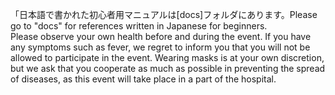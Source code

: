 「日本語で書かれた初心者用マニュアルは[docs]フォルダにあります。Please go to "docs" for references written in Japanese for beginners.<BR>Please observe your own health before and during the event. If you have any symptoms such as fever, we regret to inform you that you will not be allowed to participate in the event. Wearing masks is at your own discretion, but we ask that you cooperate as much as possible in preventing the spread of diseases, as this event will take place in a part of the hospital.

